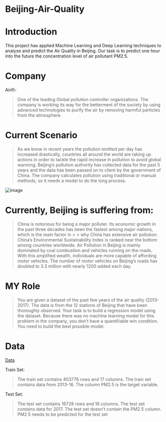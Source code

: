 # Beijing-Air-Quality
# Introduction
This project has applied Machine Learning and Deep Learning techniques to analyse and predict the Air Quality in Beijing. Our task is to predict one hour into the future the concentration level of air pollutant PM2.5.
# Company 
Airifi-
> One of the leading Global pollution controller organizations.
> The company is working its way for the betterment of the society by using advanced technologies to purify the air by removing harmful particles from the atmosphere.
# Current Scenario
>As we know in recent years the pollution emitted per day has increased drastically, countries all around the world are taking up actions in order to tackle the rapid increase in pollution to avoid global warming.
>Beijing’s pollution authority has collected data for the past 5 years and the data has been passed on to client by the government of China.
The company calculates pollution using traditional or manual methods, so it needs a model to do the long process.

![image](https://user-images.githubusercontent.com/114226899/224390105-d83f70d0-d907-4572-9be9-e8bd7d004cf5.png)

# Currently, Beijing is suffering from:
> China is notorious for being a major polluter. Its economic growth in the past three decades has been the fastest among major nations, which is the main factor in > > why China has extensive air pollution.
> China’s Environmental Sustainability Index is ranked near the bottom among countries worldwide.
> Air Pollution in Beijing is mainly dominated by coal combustion and vehicles running on the roads.
> With this amplified wealth, individuals are more capable of affording motor vehicles. The number of motor vehicles on Beijing’s roads has doubled to 3.3 million with nearly 1200 added each day.


# MY Role
> You are given a dataset of the past few years of the air quality (2013-2017).
> The data is from the 12 stations of Beijing that have been thoroughly observed.
> Your task is to build a regression model using the dataset.
> Because there was no machine learning model for this problem in the company, you don’t have a quantifiable win condition. You need to build the best possible model.

# Data 
[Data](https://github.com/imhsv/Beijing-Air-Pollution/blob/main/data)

Train Set: 
> The train set contains 403776 rows and 17 columns.
> The train set contains data from 2013-16.
> The column PM2.5 is the target variable.

Test Set:
> The test set contains 16728 rows and 16 columns.
> The test set contains data for 2017.
> The test set doesn’t contain the PM2.5 column.
> PM2.5 needs to be predicted for the test set
